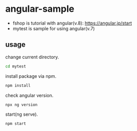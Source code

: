 # angular-sample

- fshop is tutorial with angular(v.8): https://angular.jp/start
- mytest is sample for using angular(v.7)

## usage

change current directory.

```bash
cd mytest
```

install package via npm.

```bash
npm install
```

check angular version.

```bash
npx ng version
```

start(ng serve).

```bash
npm start
```
